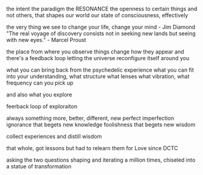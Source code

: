 the intent
the paradigm
the RESONANCE
the openness to certain things and not others, that shapes our world
our state of consciousness, effectively

the very thing we see
to change your life, change your mind - Jim Diamond
"The real voyage of discovery consists not in seeking new lands but seeing with new eyes." - Marcel Proust

the place from where you observe things change how they appear
and there's a feedback loop
letting the universe reconfigure itself around you

what you can bring back from the psychedelic experience
what you can fit into your understanding, what structure
what lenses
what vibration, what frequency can you pick up

and also what you explore

feerback loop of exploraiton

always something more, better, different, new
perfect imperfection
ignorance that begets new knowledge
foolishness that begets new wisdom

collect experiences and distill wisdom

that whole, got lessons but had to relearn them for Love since DCTC

asking the two questions
shaping and iterating
a million times, chiseled into a statue of transformation